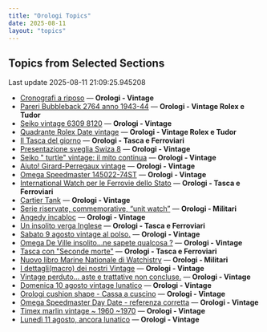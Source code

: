 ```yaml
---
title: "Orologi Topics"
date: 2025-08-11
layout: "topics"
---
```


## Topics from Selected Sections

Last update 2025-08-11 21:09:25.945208

- [Cronografi a riposo](https://orologi.forumfree.it/?t=80784502) — **Orologi - Vintage**
- [Pareri Bubbleback 2764 anno 1943-44](https://orologi.forumfree.it/?t=80755099) — **Orologi - Vintage Rolex e Tudor**
- [Seiko vintage 6309 8120](https://orologi.forumfree.it/?t=79830173) — **Orologi - Vintage**
- [Quadrante Rolex Date vintage](https://orologi.forumfree.it/?t=80786736) — **Orologi - Vintage Rolex e Tudor**
- [Il Tasca del giorno](https://orologi.forumfree.it/?t=80702163) — **Orologi - Tasca e Ferroviari**
- [Presentazione sveglia Swiza 8](https://orologi.forumfree.it/?t=80426487) — **Orologi - Vintage**
- [Seiko " turtle" vintage: il mito continua](https://orologi.forumfree.it/?t=80781201) — **Orologi - Vintage**
- [Aiuto! Girard-Perregaux vintage](https://orologi.forumfree.it/?t=80787029) — **Orologi - Vintage**
- [Omega Speedmaster 145022-74ST](https://orologi.forumfree.it/?t=80787783) — **Orologi - Vintage**
- [International Watch per le Ferrovie dello Stato](https://orologi.forumfree.it/?t=80443568) — **Orologi - Tasca e Ferroviari**
- [Cartier Tank](https://orologi.forumfree.it/?t=80788138) — **Orologi - Vintage**
- [Serie riservate, commemorative, “unit watch”](https://orologi.forumfree.it/?t=70708713) — **Orologi - Militari**
- [Angedy incabloc](https://orologi.forumfree.it/?t=80787776) — **Orologi - Vintage**
- [Un insolito verga Inglese](https://orologi.forumfree.it/?t=80786314) — **Orologi - Tasca e Ferroviari**
- [Sabato 9 agosto vintage al polso.](https://orologi.forumfree.it/?t=80785832) — **Orologi - Vintage**
- [Omega De Ville insolito...ne sapete qualcosa ?](https://orologi.forumfree.it/?t=80724754) — **Orologi - Vintage**
- [Tasca con "Seconde morte"](https://orologi.forumfree.it/?t=80786317) — **Orologi - Tasca e Ferroviari**
- [Nuovo libro Marine Nationale di Watchistry](https://orologi.forumfree.it/?t=80762898) — **Orologi - Militari**
- [I dettagli(macro) dei nostri Vintage](https://orologi.forumfree.it/?t=80396891) — **Orologi - Vintage**
- [Vintage perduto... aste e trattative non concluse.](https://orologi.forumfree.it/?t=80507966) — **Orologi - Vintage**
- [Domenica 10 agosto vintage lunatico](https://orologi.forumfree.it/?t=80786445) — **Orologi - Vintage**
- [Orologi cushion shape - Cassa a cuscino](https://orologi.forumfree.it/?t=80777444) — **Orologi - Vintage**
- [Omega Speedmaster Day Date - referenza corretta](https://orologi.forumfree.it/?t=80787790) — **Orologi - Vintage**
- [Timex marlin vintage ~ 1960 ~1970](https://orologi.forumfree.it/?t=80785983) — **Orologi - Vintage**
- [Lunedì 11 agosto, ancora lunatico](https://orologi.forumfree.it/?t=80787350) — **Orologi - Vintage**
